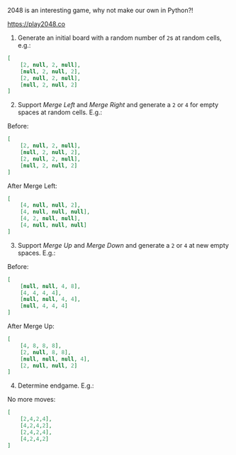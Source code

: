 2048 is an interesting game, why not make our own in Python?!

https://play2048.co

1. Generate an initial board with a random number of `2`s at random cells, e.g.:
```json
[
    [2, null, 2, null],
    [null, 2, null, 2],
    [2, null, 2, null],
    [null, 2, null, 2]
]
```

2. Support *Merge Left* and *Merge Right* and generate a `2` or `4` for empty spaces at random cells. E.g.:

Before:
```json
[
    [2, null, 2, null],
    [null, 2, null, 2],
    [2, null, 2, null],
    [null, 2, null, 2]
]
```
After Merge Left:
```json
[
    [4, null, null, 2],
    [4, null, null, null],
    [4, 2, null, null],
    [4, null, null, null]
]
```

3. Support *Merge Up* and *Merge Down* and generate a `2` or `4` at new empty spaces. E.g.:

Before:
```json
[
    [null, null, 4, 8],
    [4, 4, 4, 4],
    [null, null, 4, 4],
    [null, 4, 4, 4]
]
```
After Merge Up:
```json
[
    [4, 8, 8, 8],
    [2, null, 8, 8],
    [null, null, null, 4],
    [2, null, null, 2]
]
```

4. Determine endgame. E.g.:

No more moves:
```json
[
    [2,4,2,4],
    [4,2,4,2],
    [2,4,2,4],
    [4,2,4,2]
]
```